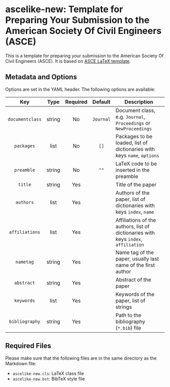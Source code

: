 # ascelike-new: Template for Preparing Your Submission to the American Society Of Civil Engineers (ASCE)

This is a template for preparing your submission to the American Society Of Civil Engineers (ASCE). It is based on 
[ASCE LaTeX template](https://www.overleaf.com/latex/templates/template-for-preparing-your-submission-to-the-american-society-of-civil-engineers-asce/pbwcqsvndpty/).

## Metadata and Options

Options are set in the YAML header. The following options are available:

|       Key       |  Type  | Required |   Default    | Description                                                                        |
|:---------------:|:------:|:--------:|:------------:|------------------------------------------------------------------------------------|
| `documentclass` | string |    No    |  `Journal`   | Document class, e.g. `Journal`, `Proceedings` or `NewProceedings`                  |
|   `packages`    |  list  |    No    |     `[]`     | Packages to be loaded, list of dictionaries with keys `name`, `options`            |
|   `preamble`    | string |    No    |     `""`     | LaTeX code to be inserted in the preamble                                          |
|     `title`     | string |   Yes    |              | Title of the paper                                                                 |
|    `authors`    |  list  |   Yes    |              | Authors of the paper, list of dictionaries with keys `index`, `name`               |
| `affiliations`  |  list  |   Yes    |              | Affiliations of the authors, list of dictionaries with keys `index`, `affiliation` |
|    `nametag`    | string |   Yes    |              | Name tag of the paper, usually last name of the first author                       |
|   `abstract`    | string |   Yes    |              | Abstract of the paper                                                              |
|   `keywords`    |  list  |   Yes    |              | Keywords of the paper, list of strings                                             |
| `bibliography`  | string |   Yes    |              | Path to the bibliography (`*.bib`) file                                            |

## Required Files

Please make sure that the following files are in the same directory as the Markdown file:

- `ascelike-new.cls`: LaTeX class file
- `ascelike-new.bst`: BibTeX style file
